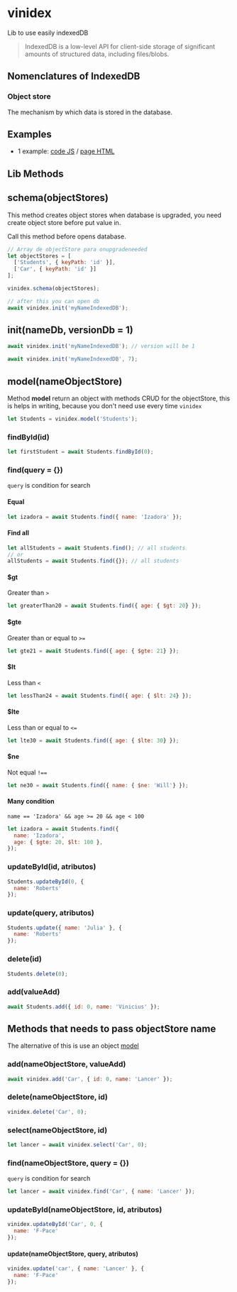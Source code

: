 # vinidex

Lib to use easily indexedDB

> IndexedDB is a low-level API for client-side storage of significant amounts of structured data, including files/blobs.

## Nomenclatures of IndexedDB

### Object store

The mechanism by which data is stored in the database.

## Examples

- 1 example: [code JS](example/1-estudantes.js) / [page HTML](https://viniceosm.github.io/vinidex/example/1-estudantes.html)

## Lib Methods

## schema(objectStores)

This method creates object stores when database is upgraded, you need create object store before put value in.

Call this method before opens database.

```javascript
// Array de objectStore para onupgradeneeded
let objectStores = [
  ['Students', { keyPath: 'id' }],
  ['Car', { keyPath: 'id' }]
];

vinidex.schema(objectStores);

// after this you can open db
await vinidex.init('myNameIndexedDB');
```

## init(nameDb, versionDb = 1)

```javascript
await vinidex.init('myNameIndexedDB'); // version will be 1
```

```javascript
await vinidex.init('myNameIndexedDB', 7);
```

## model(nameObjectStore)

Method **model** return an object with methods CRUD for the objectStore, this is helps in writing, because you don't need use every time `vinidex`

```javascript
let Students = vinidex.model('Students');
```

### findById(id)

```javascript
let firstStudent = await Students.findById(0);
```

### find(query = {})

`query` is condition for search

#### Equal

```javascript
let izadora = await Students.find({ name: 'Izadora' });
```

#### Find all

```javascript
let allStudents = await Students.find(); // all students
// or
allStudents = await Students.find({}); // all students
```

#### $gt

Greater than `>`

```javascript
let greaterThan20 = await Students.find({ age: { $gt: 20} });
```

#### $gte

Greater than or equal to `>=`

```javascript
let gte21 = await Students.find({ age: { $gte: 21} });
```

#### $lt

Less than `<`

```javascript
let lessThan24 = await Students.find({ age: { $lt: 24} });
```

#### $lte

Less than or equal to `<=`

```javascript
let lte30 = await Students.find({ age: { $lte: 30} });
```

#### $ne

Not equal `!==`

```javascript
let ne30 = await Students.find({ name: { $ne: 'Will'} });
```

#### Many condition

`name == 'Izadora' && age >= 20 && age < 100`

```javascript
let izadora = await Students.find({
  name: 'Izadora',
  age: { $gte: 20, $lt: 100 },
});
```

### updateById(id, atributos)

```javascript
Students.updateById(0, {
  name: 'Roberts'
});
```

### update(query, atributos)

```javascript
Students.update({ name: 'Julia' }, {
  name: 'Roberts'
});
```

### delete(id)

```javascript
Students.delete(0);
```

### add(valueAdd)

```javascript
await Students.add({ id: 0, name: 'Vinicius' });
```

## Methods that needs to pass objectStore name

The alternative of this is use an object [model](#modelnameobjectstore)

### add(nameObjectStore, valueAdd)

```javascript
await vinidex.add('Car', { id: 0, name: 'Lancer' });
```

### delete(nameObjectStore, id)

```javascript
vinidex.delete('Car', 0);
```

### select(nameObjectStore, id)

```javascript
let lancer = await vinidex.select('Car', 0);
```

### find(nameObjectStore, query = {})

`query` is condition for search

```javascript
let lancer = await vinidex.find('Car', { name: 'Lancer' });
```

### updateById(nameObjectStore, id, atributos)

```javascript
vinidex.updateById('Car', 0, {
  name: 'F-Pace'
});
```

#### update(nameObjectStore, query, atributos)

```javascript
vinidex.update('car', { name: 'Lancer' }, {
  name: 'F-Pace'
});
```